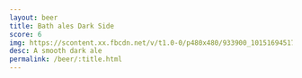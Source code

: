 ```yaml
---
layout: beer
title: Bath ales Dark Side
score: 6
img: https://scontent.xx.fbcdn.net/v/t1.0-0/p480x480/933900_10151694517968745_176829546_n.jpg?oh=3735c1facf40364d2b2317252b4f5f20&oe=588D7C05
desc: A smooth dark ale
permalink: /beer/:title.html
---
```

